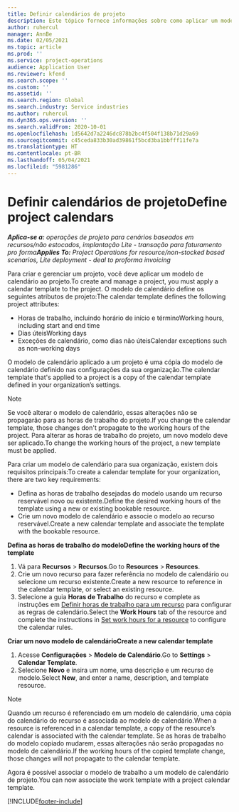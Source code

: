 ```yaml
---
title: Definir calendários de projeto
description: Este tópico fornece informações sobre como aplicar um modelo de calendário a um projeto para rastrear a agenda do projeto.
author: ruhercul
manager: AnnBe
ms.date: 02/05/2021
ms.topic: article
ms.prod: ''
ms.service: project-operations
audience: Application User
ms.reviewer: kfend
ms.search.scope: ''
ms.custom: ''
ms.assetid: ''
ms.search.region: Global
ms.search.industry: Service industries
ms.author: ruhercul
ms.dyn365.ops.version: ''
ms.search.validFrom: 2020-10-01
ms.openlocfilehash: 1d5642d7a2246dc878b2bc4f504f138b71d29a69
ms.sourcegitcommit: c45ceda833b30ad39861f5bcd3ba1bbfff11fe7a
ms.translationtype: HT
ms.contentlocale: pt-BR
ms.lasthandoff: 05/04/2021
ms.locfileid: "5981286"
---
```

# <a name="define-project-calendars"></a><span data-ttu-id="29a13-103">Definir calendários de projeto</span><span class="sxs-lookup"><span data-stu-id="29a13-103">Define project calendars</span></span>

<span data-ttu-id="29a13-104">_**Aplica-se a:** operações de projeto para cenários baseados em recursos/não estocados, implantação Lite - transação para faturamento pro forma_</span><span class="sxs-lookup"><span data-stu-id="29a13-104">_**Applies To:** Project Operations for resource/non-stocked based scenarios, Lite deployment - deal to proforma invoicing_</span></span>

<span data-ttu-id="29a13-105">Para criar e gerenciar um projeto, você deve aplicar um modelo de calendário ao projeto.</span><span class="sxs-lookup"><span data-stu-id="29a13-105">To create and manage a project, you must apply a calendar template to the project.</span></span> <span data-ttu-id="29a13-106">O modelo de calendário define os seguintes atributos de projeto:</span><span class="sxs-lookup"><span data-stu-id="29a13-106">The calendar template defines the following project attributes:</span></span>

- <span data-ttu-id="29a13-107">Horas de trabalho, incluindo horário de início e término</span><span class="sxs-lookup"><span data-stu-id="29a13-107">Working hours, including start and end time</span></span>
- <span data-ttu-id="29a13-108">Dias úteis</span><span class="sxs-lookup"><span data-stu-id="29a13-108">Working days</span></span>
- <span data-ttu-id="29a13-109">Exceções de calendário, como dias não úteis</span><span class="sxs-lookup"><span data-stu-id="29a13-109">Calendar exceptions such as non-working days</span></span>

<span data-ttu-id="29a13-110">O modelo de calendário aplicado a um projeto é uma cópia do modelo de calendário definido nas configurações da sua organização.</span><span class="sxs-lookup"><span data-stu-id="29a13-110">The calendar template that's applied to a project is a copy of the calendar template defined in your organization’s settings.</span></span>

> [!NOTE]
> <span data-ttu-id="29a13-111">Se você alterar o modelo de calendário, essas alterações não se propagarão para as horas de trabalho do projeto.</span><span class="sxs-lookup"><span data-stu-id="29a13-111">If you change the calendar template, those changes don't propagate to the working hours of the project.</span></span> <span data-ttu-id="29a13-112">Para alterar as horas de trabalho do projeto, um novo modelo deve ser aplicado.</span><span class="sxs-lookup"><span data-stu-id="29a13-112">To change the working hours of the project, a new template must be applied.</span></span>

<span data-ttu-id="29a13-113">Para criar um modelo de calendário para sua organização, existem dois requisitos principais:</span><span class="sxs-lookup"><span data-stu-id="29a13-113">To create a calendar template for your organization, there are two key requirements:</span></span>

- <span data-ttu-id="29a13-114">Defina as horas de trabalho desejadas do modelo usando um recurso reservável novo ou existente.</span><span class="sxs-lookup"><span data-stu-id="29a13-114">Define the desired working hours of the template using a new or existing bookable resource.</span></span>
- <span data-ttu-id="29a13-115">Crie um novo modelo de calendário e associe o modelo ao recurso reservável.</span><span class="sxs-lookup"><span data-stu-id="29a13-115">Create a new calendar template and associate the template with the bookable resource.</span></span>

<span data-ttu-id="29a13-116">**Defina as horas de trabalho do modelo**</span><span class="sxs-lookup"><span data-stu-id="29a13-116">**Define the working hours of the template**</span></span>

1. <span data-ttu-id="29a13-117">Vá para **Recursos** \> **Recursos**.</span><span class="sxs-lookup"><span data-stu-id="29a13-117">Go to **Resources** \> **Resources**.</span></span>
2. <span data-ttu-id="29a13-118">Crie um novo recurso para fazer referência no modelo de calendário ou selecione um recurso existente.</span><span class="sxs-lookup"><span data-stu-id="29a13-118">Create a new resource to reference in the calendar template, or select an existing resource.</span></span>
3. <span data-ttu-id="29a13-119">Selecione a guia **Horas de Trabalho** do recurso e complete as instruções em [Definir horas de trabalho para um recurso](https://docs.microsoft.com/dynamics365/field-service/set-work-hours-resource) para configurar as regras de calendário.</span><span class="sxs-lookup"><span data-stu-id="29a13-119">Select the **Work Hours** tab of the resource and complete the instructions in [Set work hours for a resource](https://docs.microsoft.com/dynamics365/field-service/set-work-hours-resource) to configure the calendar rules.</span></span>

<span data-ttu-id="29a13-120">**Criar um novo modelo de calendário**</span><span class="sxs-lookup"><span data-stu-id="29a13-120">**Create a new calendar template**</span></span>

1. <span data-ttu-id="29a13-121">Acesse **Configurações** \> **Modelo de Calendário**.</span><span class="sxs-lookup"><span data-stu-id="29a13-121">Go to **Settings** \> **Calendar Template**.</span></span>
2. <span data-ttu-id="29a13-122">Selecione **Novo** e insira um nome, uma descrição e um recurso de modelo.</span><span class="sxs-lookup"><span data-stu-id="29a13-122">Select **New**, and enter a name, description, and template resource.</span></span>

> [!NOTE]
> <span data-ttu-id="29a13-123">Quando um recurso é referenciado em um modelo de calendário, uma cópia do calendário do recurso é associada ao modelo de calendário.</span><span class="sxs-lookup"><span data-stu-id="29a13-123">When a resource is referenced in a calendar template, a copy of the resource’s calendar is associated with the calendar template.</span></span> <span data-ttu-id="29a13-124">Se as horas de trabalho do modelo copiado mudarem, essas alterações não serão propagadas no modelo de calendário.</span><span class="sxs-lookup"><span data-stu-id="29a13-124">If the working hours of the copied template change, those changes will not propagate to the calendar template.</span></span>

<span data-ttu-id="29a13-125">Agora é possível associar o modelo de trabalho a um modelo de calendário de projeto.</span><span class="sxs-lookup"><span data-stu-id="29a13-125">You can now associate the work template with a project calendar template.</span></span>


[!INCLUDE[footer-include](../includes/footer-banner.md)]

